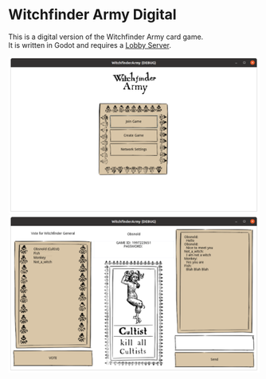 # Witchfinder Army Digital
This is a digital version of the Witchfinder Army card game.  
It is written in Godot and requires a [Lobby Server](https://github.com/Obsnold/LobbyServer).  

![Title Screen](/TitleScreen.png)  
![Gameplay](/GamePlay.png)